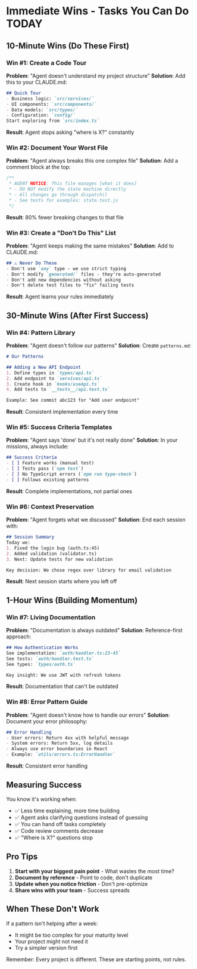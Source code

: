 # Immediate Wins - Tasks You Can Do TODAY

## 10-Minute Wins (Do These First)

### Win #1: Create a Code Tour
**Problem**: "Agent doesn't understand my project structure"
**Solution**: Add this to your CLAUDE.md:
```markdown
## Quick Tour
- Business logic: `src/services/`
- UI components: `src/components/`
- Data models: `src/types/`
- Configuration: `config/`
Start exploring from `src/index.ts`
```
**Result**: Agent stops asking "where is X?" constantly

### Win #2: Document Your Worst File
**Problem**: "Agent always breaks this one complex file"
**Solution**: Add a comment block at the top:
```javascript
/**
 * AGENT NOTICE: This file manages [what it does]
 * - DO NOT modify the state machine directly
 * - All changes go through dispatch() 
 * - See tests for examples: state.test.js
 */
```
**Result**: 80% fewer breaking changes to that file

### Win #3: Create a "Don't Do This" List
**Problem**: "Agent keeps making the same mistakes"
**Solution**: Add to CLAUDE.md:
```markdown
## ⚠️ Never Do These
- Don't use `any` type - we use strict typing
- Don't modify `generated/` files - they're auto-generated
- Don't add new dependencies without asking
- Don't delete test files to "fix" failing tests
```
**Result**: Agent learns your rules immediately

## 30-Minute Wins (After First Success)

### Win #4: Pattern Library
**Problem**: "Agent doesn't follow our patterns"
**Solution**: Create `patterns.md`:
```markdown
# Our Patterns

## Adding a New API Endpoint
1. Define types in `types/api.ts`
2. Add endpoint to `services/api.ts`
3. Create hook in `hooks/useApi.ts`
4. Add tests to `__tests__/api.test.ts`

Example: See commit abc123 for "Add user endpoint"
```
**Result**: Consistent implementation every time

### Win #5: Success Criteria Templates
**Problem**: "Agent says 'done' but it's not really done"
**Solution**: In your missions, always include:
```markdown
## Success Criteria
- [ ] Feature works (manual test)
- [ ] Tests pass (`npm test`)
- [ ] No TypeScript errors (`npm run type-check`)
- [ ] Follows existing patterns
```
**Result**: Complete implementations, not partial ones

### Win #6: Context Preservation
**Problem**: "Agent forgets what we discussed"
**Solution**: End each session with:
```markdown
## Session Summary
Today we:
1. Fixed the login bug (auth.ts:45)
2. Added validation (validator.ts)
3. Next: Update tests for new validation

Key decision: We chose regex over library for email validation
```
**Result**: Next session starts where you left off

## 1-Hour Wins (Building Momentum)

### Win #7: Living Documentation
**Problem**: "Documentation is always outdated"
**Solution**: Reference-first approach:
```markdown
## How Authentication Works
See implementation: `auth/handler.ts:23-45`
See tests: `auth/handler.test.ts`
See types: `types/auth.ts`

Key insight: We use JWT with refresh tokens
```
**Result**: Documentation that can't be outdated

### Win #8: Error Pattern Guide
**Problem**: "Agent doesn't know how to handle our errors"
**Solution**: Document your error philosophy:
```markdown
## Error Handling
- User errors: Return 4xx with helpful message
- System errors: Return 5xx, log details
- Always use error boundaries in React
- Example: `utils/errors.ts:ErrorHandler`
```
**Result**: Consistent error handling

## Measuring Success

You know it's working when:
- ✅ Less time explaining, more time building
- ✅ Agent asks clarifying questions instead of guessing
- ✅ You can hand off tasks completely
- ✅ Code review comments decrease
- ✅ "Where is X?" questions stop

## Pro Tips

1. **Start with your biggest pain point** - What wastes the most time?
2. **Document by reference** - Point to code, don't duplicate
3. **Update when you notice friction** - Don't pre-optimize
4. **Share wins with your team** - Success spreads

## When These Don't Work

If a pattern isn't helping after a week:
- It might be too complex for your maturity level
- Your project might not need it
- Try a simpler version first

Remember: Every project is different. These are starting points, not rules.